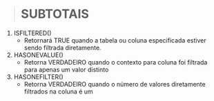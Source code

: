 ># SUBTOTAIS
1. ISFILTERED()
   * Retornará TRUE quando a tabela ou coluna especificada estiver sendo filtrada diretamente.
2. HASONEVALUE()
    * Retorna VERDADEIRO quando o contexto para coluna foi filtrada para apenas um valor distinto
3. HASONEFILTER()
    * Retorna VERDADEIRO quando o número de valores diretamente filtrados na coluna é um